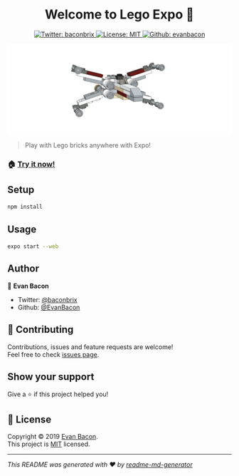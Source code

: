<h1 align="center">Welcome to Lego Expo 👋</h1>

<p align="center">
    <a href="https://twitter.com/baconbrix">
    <img alt="Twitter: baconbrix" src="https://img.shields.io/twitter/follow/baconbrix.svg?style=for-the-badge" target="_blank" />
  </a>
 
  <a href="https://github.com/EvanBacon/Lego-Expo/blob/master/LICENSE">
    <img alt="License: MIT" src="https://img.shields.io/badge/License-MIT-green.svg?style=for-the-badge" target="_blank" />
  </a>
  <a href="https://github.com/evanbacon" aria-label="follow @baconbrix">
    <img alt="Github: evanbacon" src="https://img.shields.io/github/followers/evanbacon.svg?label=Stalk%20Me&style=for-the-badge" target="_blank" />
  </a>
</p>

<img alt="Product: demo" src="promo/demo.png" />

> Play with Lego bricks anywhere with Expo!

### 🏠 [**Try it now!**](https://ldr.netlify.com)

## Setup

```sh
npm install
```

## Usage

```sh
expo start --web
```

## Author

👤 **Evan Bacon**

- Twitter: [@baconbrix](https://twitter.com/baconbrix)
- Github: [@EvanBacon](https://github.com/EvanBacon)

## 🤝 Contributing

Contributions, issues and feature requests are welcome!<br />Feel free to check [issues page](https://github.com/EvanBacon/Lego-Expo/issues).

## Show your support

Give a ⭐️ if this project helped you!

## 📝 License

Copyright © 2019 [Evan Bacon](https://github.com/EvanBacon).<br />
This project is [MIT](https://github.com/EvanBacon/Lego-Expo/blob/master/LICENSE) licensed.

---

_This README was generated with ❤️ by [readme-md-generator](https://github.com/kefranabg/readme-md-generator)_
